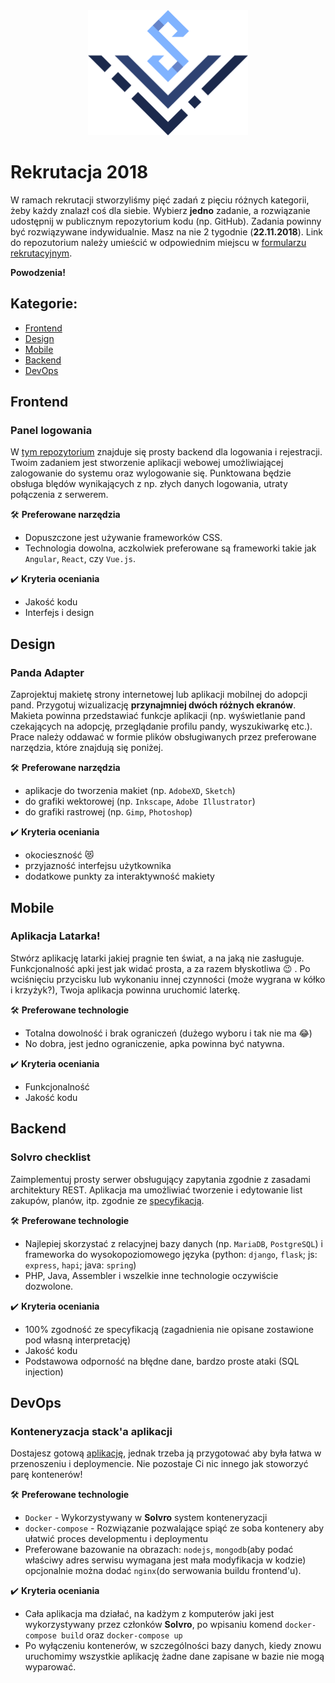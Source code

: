 <div align="center">
<img src="./logo_solvro.png" height="200">
</div>

# Rekrutacja 2018

W ramach rekrutacji stworzyliśmy pięć zadań z pięciu różnych kategorii, żeby każdy znalazł coś dla siebie. Wybierz **jedno** zadanie, a rozwiązanie udostępnij w publicznym repozytorium kodu (np. GitHub). Zadania powinny być rozwiązywane indywidualnie. Masz na nie 2 tygodnie (**22.11.2018**). Link do repozutorium należy umieścić w odpowiednim miejscu w [formularzu rekrutacyjnym](https://goo.gl/forms/azpljosFkwykhiEq1).

**Powodzenia!**

## Kategorie:
* [Frontend](#Frontend)
* [Design](#Design)
* [Mobile](#Mobile)
* [Backend](#Backend)
* [DevOps](#DevOps)

<a name="Frontend"></a>

## Frontend
### Panel logowania

W [tym repozytorium](https://github.com/Solvro/demoBackend) znajduje się prosty backend dla logowania i rejestracji. Twoim zadaniem jest stworzenie aplikacji webowej umożliwiającej zalogowanie do systemu oraz wylogowanie się. Punktowana będzie obsługa blędów wynikających z np. złych danych logowania, utraty połączenia z serwerem. 

:hammer_and_wrench: **Preferowane narzędzia**

- Dopuszczone jest używanie frameworków CSS. 
- Technologia dowolna, aczkolwiek preferowane są frameworki takie jak `Angular`, `React`, czy `Vue.js`. 

:heavy_check_mark: **Kryteria oceniania**

- Jakość kodu
- Interfejs i design

<a name="Design"></a>

## Design
### Panda Adapter

Zaprojektuj makietę strony internetowej lub aplikacji mobilnej do adopcji pand. Przygotuj wizualizację **przynajmniej dwóch różnych ekranów**. Makieta powinna przedstawiać funkcje aplikacji (np. wyświetlanie pand czekających na adopcję, przeglądanie profilu pandy, wyszukiwarkę etc.). Prace należy oddawać w formie plików obsługiwanych przez preferowane narzędzia, które znajdują się poniżej.

:hammer_and_wrench: **Preferowane narzędzia**

- aplikacje do tworzenia makiet (np. `AdobeXD`, `Sketch`)
- do grafiki wektorowej (np. `Inkscape`, `Adobe Illustrator`)
- do grafiki rastrowej (np. `Gimp`, `Photoshop`)

:heavy_check_mark: **Kryteria oceniania**

- okocieszność :heart_eyes_cat:
- przyjazność interfejsu użytkownika
- dodatkowe punkty za interaktywność makiety

<a name="Mobile"></a>

## Mobile
### Aplikacja Latarka!

Stwórz aplikację latarki jakiej pragnie ten świat, a na jaką nie zasługuje. Funkcjonalność apki jest jak widać prosta, a za razem błyskotliwa :wink: . Po wciśnięciu przycisku lub wykonaniu innej czynności (może wygrana w kółko i krzyżyk?), Twoja aplikacja powinna uruchomić laterkę. 

:hammer_and_wrench: **Preferowane technologie**

- Totalna dowolność i brak ograniczeń (dużego wyboru i tak nie ma :joy:)
- No dobra, jest jedno ograniczenie, apka powinna być natywna.

:heavy_check_mark: **Kryteria oceniania**

- Funkcjonalność
- Jakość kodu

<a name="Backend"></a>

## Backend
### Solvro checklist

Zaimplementuj prosty serwer obsługujący zapytania zgodnie z zasadami architektury REST. Aplikacja ma umożliwiać tworzenie i edytowanie list zakupów, planów, itp. zgodnie ze [specyfikacją](./backend_spec.yaml).

:hammer_and_wrench: **Preferowane technologie**

- Najlepiej skorzystać z relacyjnej bazy danych (np. `MariaDB`, `PostgreSQL`) i frameworka do wysokopoziomowego języka (python: `django`, `flask`; js: `express`, `hapi`; java: `spring`)
- PHP, Java, Assembler i wszelkie inne technologie oczywiście dozwolone.

:heavy_check_mark: **Kryteria oceniania**

- 100% zgodność ze specyfikacją (zagadnienia nie opisane zostawione pod własną interpretację)
- Jakość kodu
- Podstawowa odporność na błędne dane, bardzo proste ataki (SQL injection)

<a name="DevOps"></a>

## DevOps
### Konteneryzacja stack'a aplikacji

Dostajesz gotową [aplikację](https://github.com/didinj/mean-stack-angular5-crud), jednak trzeba ją przygotować aby była łatwa w przenoszeniu i deploymencie. Nie pozostaje Ci nic innego jak stoworzyć parę kontenerów!

:hammer_and_wrench: **Preferowane technologie**

- `Docker` - Wykorzystywany w **Solvro** system konteneryzacji
- `docker-compose` - Rozwiązanie pozwalające spiąć ze soba kontenery aby ułatwić proces developmentu i deploymentu
- Preferowane bazowanie na obrazach: `nodejs`, `mongodb`(aby podać właściwy adres serwisu wymagana jest mała modyfikacja w kodzie) opcjonalnie można dodać `nginx`(do serwowania buildu frontend'u).

:heavy_check_mark: **Kryteria oceniania**

- Cała aplikacja ma działać, na kadżym z komputerów jaki jest wykorzystywany przez członków **Solvro**, po wpisaniu komend `docker-compose build` oraz `docker-compose up`
- Po wyłączeniu kontenerów, w szczególności bazy danych, kiedy znowu uruchomimy wszystkie aplikację żadne dane zapisane w bazie nie mogą wyparować.
